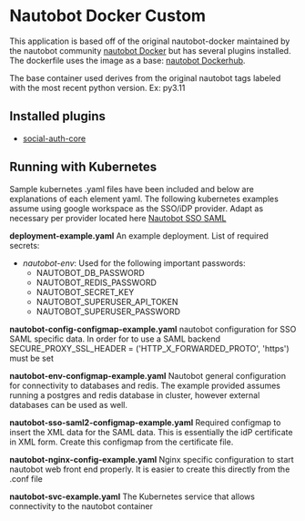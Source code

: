 # Nautobot Docker Custom

This application is based off of the original nautobot-docker maintained by the nautobot community [nautobot Docker](https://github.com/nautobot/nautobot-docker-compose) but has several plugins installed.  The dockerfile uses the image as a base: [nautobot Dockerhub](https://hub.docker.com/r/networktocode/nautobot/tags).

The base container used derives from the original nautobot tags labeled with the most recent python version.  Ex: py3.11

## Installed plugins
- [social-auth-core](https://pypi.org/project/social-auth-core/)

## Running with Kubernetes
Sample kubernetes .yaml files have been included and below are explanations of each element yaml.  The following kubernetes examples assume using google workspace as the SSO/iDP provider.  Adapt as necessary per provider located here [Nautobot SSO SAML](https://docs.nautobot.com/projects/core/en/latest/user-guide/administration/configuration/authentication/sso/#saml-dependencies)

**deployment-example.yaml**
An example deployment.  List of required secrets:
- _nautobot-env_: Used for the following important passwords:
  - NAUTOBOT_DB_PASSWORD
  - NAUTOBOT_REDIS_PASSWORD
  - NAUTOBOT_SECRET_KEY
  - NAUTOBOT_SUPERUSER_API_TOKEN
  - NAUTOBOT_SUPERUSER_PASSWORD

**nautobot-config-configmap-example.yaml**
nautobot configuration for SSO SAML specific data.  In order for to use a SAML backend     SECURE_PROXY_SSL_HEADER = ('HTTP_X_FORWARDED_PROTO', 'https') must be set

**nautobot-env-configmap-example.yaml**
Nautobot general configuration for connectivity to databases and redis.  The example provided assumes running a postgres and redis database in cluster, however external databases can be used as well.

**nautobot-sso-saml2-configmap-example.yaml**
Required configmap to insert the XML data for the SAML data.  This is essentially the idP certificate in XML form.  Create this configmap from the certificate file.

**nautobot-nginx-config-example.yaml**
Nginx specific configuration to start nautobot web front end properly.  It is easier to create this directly from the .conf file

**nautobot-svc-example.yaml**
The Kubernetes service that allows connectivity to the nautobot container